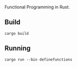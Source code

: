 Functional Programming in Rust.

## Build

	cargo build

## Running	
	cargo run --bin definefunctions
